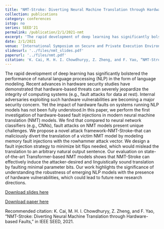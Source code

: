 ```yaml
---
title: "NMT-Stroke: Diverting Neural Machine Translation through Hardware-based Faults"
collection: publications
category: conferences
istop: no
series: SEED'21
permalink: /publication/2/1/2021-nmt
excerpt: 'The rapid development of deep learning has significantly bolstered the performance of natural language processing (NLP) in the form of language modeling. Recent advances in hardware security studies have demonstrated that hardware-based threats can severely jeopardize the integrity of computing systems (e.g., fault attacks for data at rest). Internal adversaries exploiting such hardware vulnerabilities are becoming a major security concern. Yet the impact of hardware faults on systems running ...'
date: 2/1/2021
venue: 'International Symposium on Secure and Private Execution Environment Design (SEED)'
slidesurl: '../files/nmt_slides.pdf'
paperurl: '../files/nmt.pdf'
citation: 'K. Cai, M. H. I. Chowdhuryy, Z. Zheng, and F. Yao, “NMT-Stroke: Diverting Neural Machine Translation through Hardware-based Faults,” in IEEE SEED, 2021.'
---
```

The rapid development of deep learning has significantly bolstered the performance of natural language processing (NLP) in the form of language modeling. Recent advances in hardware security studies have demonstrated that hardware-based threats can severely jeopardize the integrity of computing systems (e.g., fault attacks for data at rest). Internal adversaries exploiting such hardware vulnerabilities are becoming a major security concern. Yet the impact of hardware faults on systems running NLP models has not been fully understood.In this paper, we perform the first investigation of hardware-based fault injections in modern neural machine translation (NMT) models. We find that compared to neural network classifiers (e.g., CNNs), fault attacks on NMT models present unique challenges. We propose a novel attack framework–NMT-Stroke–that can maliciously divert the translation of a victim NMT model by modeling memory fault injections with the rowhammer attack vector. We design a fault injection strategy to minimize bit flips needed, which would mislead the translation to an arbitrary natural output sentence. Our evaluation on state-of-the-art Transformer-based NMT models shows that NMT-Stroke can effectively induce the attacker-desired and linguistically sound translation by faulting minimal parameter bits. Our work highlights the significance of understanding the robustness of emerging NLP models with the presence of hardware vulnerabilities, which could lead to future new research directions.

[Download slides here](../files/nmt_slides.pdf)

[Download paper here](../files/nmt.pdf)

Recommended citation: K. Cai, M. H. I. Chowdhuryy, Z. Zheng, and F. Yao, “NMT-Stroke: Diverting Neural Machine Translation through Hardware-based Faults,” in IEEE SEED, 2021.